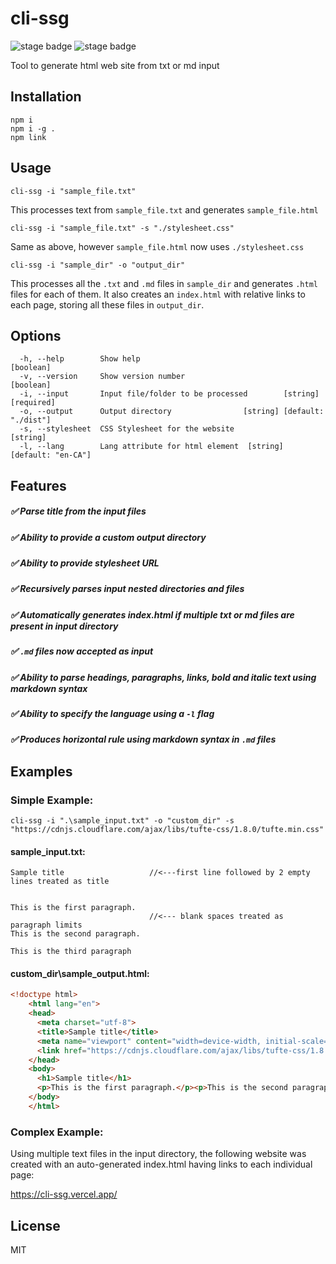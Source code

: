 # cli-ssg

![stage badge](https://img.shields.io/badge/version-0.1-lightyellow) ![stage badge](https://img.shields.io/badge/license-MIT-green)

Tool to generate html web site from txt or md input

## Installation

```
npm i
npm i -g .
npm link
```

## Usage

```
cli-ssg -i "sample_file.txt"
```
This processes text from <code>sample_file.txt</code> and generates <code>sample_file.html</code>
```
cli-ssg -i "sample_file.txt" -s "./stylesheet.css"
```
Same as above, however <code>sample_file.html</code> now uses <code>./stylesheet.css</code>
```
cli-ssg -i "sample_dir" -o "output_dir"
```
This processes all the <code>.txt</code> and <code>.md</code> files in <code>sample_dir</code> and generates <code>.html</code> files for each of them. It also creates an <code>index.html</code> with relative links to each page, storing all these files in <code>output_dir</code>.

## Options

```
  -h, --help        Show help                                          [boolean]
  -v, --version     Show version number                                [boolean]
  -i, --input       Input file/folder to be processed        [string] [required]
  -o, --output      Output directory                [string] [default: "./dist"]
  -s, --stylesheet  CSS Stylesheet for the website                      [string]
  -l, --lang        Lang attribute for html element  [string] [default: "en-CA"]
```
## Features
##### :white_check_mark: Parse title from the input files
##### :white_check_mark: Ability to provide a custom output directory
##### :white_check_mark: Ability to provide stylesheet URL
##### :white_check_mark: Recursively parses input nested directories and files
##### :white_check_mark: Automatically generates index.html if multiple txt or md files are present in input directory
##### :white_check_mark: `.md` files now accepted as input
##### :white_check_mark: Ability to parse headings, paragraphs, links, bold and italic text using markdown syntax
##### :white_check_mark: Ability to specify the language using a `-l` flag

##### :white_check_mark: Produces horizontal rule using markdown syntax in `.md` files
## Examples

### Simple Example:

`cli-ssg -i ".\sample_input.txt" -o "custom_dir" -s "https://cdnjs.cloudflare.com/ajax/libs/tufte-css/1.8.0/tufte.min.css"`

#### sample_input.txt:
```
Sample title                   //<---first line followed by 2 empty lines treated as title


This is the first paragraph.
                               //<--- blank spaces treated as paragraph limits
This is the second paragraph.

This is the third paragraph
```

#### custom_dir\sample_output.html:
```html
<!doctype html>
    <html lang="en">
    <head>
      <meta charset="utf-8">
      <title>Sample title</title>
      <meta name="viewport" content="width=device-width, initial-scale=1">
      <link href="https://cdnjs.cloudflare.com/ajax/libs/tufte-css/1.8.0/tufte.min.css" rel="stylesheet">
    </head>
    <body>
      <h1>Sample title</h1>
      <p>This is the first paragraph.</p><p>This is the second paragraph.</p>
    </body>
    </html>
```

### Complex Example:
Using multiple text files in the input directory, the following website was created with an auto-generated index.html having links to each individual page:

https://cli-ssg.vercel.app/

## License
MIT
  
  
